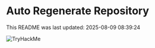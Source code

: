 # Auto Regenerate Repository

This README was last updated: 2025-08-09 08:39:24

 ![TryHackMe](https://tryhackme.com/badge/533634)